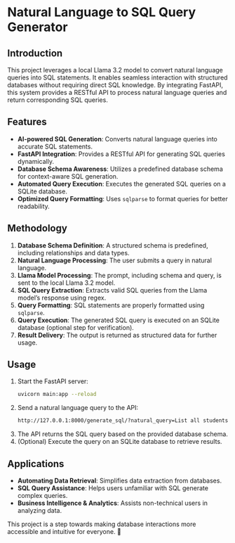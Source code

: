 # **Natural Language to SQL Query Generator**

## **Introduction**
This project leverages a local Llama 3.2 model to convert natural language queries into SQL statements. It enables seamless interaction with structured databases without requiring direct SQL knowledge. By integrating FastAPI, this system provides a RESTful API to process natural language queries and return corresponding SQL queries.

## **Features**
- **AI-powered SQL Generation**: Converts natural language queries into accurate SQL statements.
- **FastAPI Integration**: Provides a RESTful API for generating SQL queries dynamically.
- **Database Schema Awareness**: Utilizes a predefined database schema for context-aware SQL generation.
- **Automated Query Execution**: Executes the generated SQL queries on a SQLite database.
- **Optimized Query Formatting**: Uses `sqlparse` to format queries for better readability.

## **Methodology**
1. **Database Schema Definition**: A structured schema is predefined, including relationships and data types.
2. **Natural Language Processing**: The user submits a query in natural language.
3. **Llama Model Processing**: The prompt, including schema and query, is sent to the local Llama 3.2 model.
4. **SQL Query Extraction**: Extracts valid SQL queries from the Llama model’s response using regex.
5. **Query Formatting**: SQL statements are properly formatted using `sqlparse`.
6. **Query Execution**: The generated SQL query is executed on an SQLite database (optional step for verification).
7. **Result Delivery**: The output is returned as structured data for further usage.

## **Usage**
1. Start the FastAPI server:
   ```sh
   uvicorn main:app --reload
   ```
2. Send a natural language query to the API:
   ```sh
   http://127.0.0.1:8000/generate_sql/?natural_query=List all students enrolled in the Computer Science department.
   ```
3. The API returns the SQL query based on the provided database schema.
4. (Optional) Execute the query on an SQLite database to retrieve results.

## **Applications**
- **Automating Data Retrieval**: Simplifies data extraction from databases.
- **SQL Query Assistance**: Helps users unfamiliar with SQL generate complex queries.
- **Business Intelligence & Analytics**: Assists non-technical users in analyzing data.

This project is a step towards making database interactions more accessible and intuitive for everyone. 🚀

